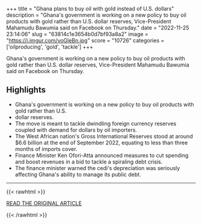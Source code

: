 +++
title = "Ghana plans to buy oil with gold instead of U.S. dollars"
description = "Ghana's government is working on a new policy to buy oil products with gold rather than U.S. dollar reserves, Vice-President Mahamudu Bawumia said on Facebook on Thursday."
date = "2022-11-25 23:14:06"
slug = "63814c1e3654b0d7bf93a8a2"
image = "https://i.imgur.com/voGleBn.jpg"
score = "10726"
categories = ['oilproducing', 'gold', 'tackle']
+++

Ghana's government is working on a new policy to buy oil products with gold rather than U.S. dollar reserves, Vice-President Mahamudu Bawumia said on Facebook on Thursday.

## Highlights

- Ghana's government is working on a new policy to buy oil products with gold rather than U.S.
- dollar reserves.
- The move is meant to tackle dwindling foreign currency reserves coupled with demand for dollars by oil importers.
- The West African nation's Gross International Reserves stood at around $6.6 billion at the end of September 2022, equating to less than three months of imports cover.
- Finance Minister Ken Ofori-Atta announced measures to cut spending and boost revenues in a bid to tackle a spiraling debt crisis.
- The finance minister warned the cedi's depreciation was seriously affecting Ghana's ability to manage its public debt.

---

{{< rawhtml >}}
  <p class="article-category">
    <a target="_blank" href="https://www.reuters.com/markets/commodities/ghana-working-plan-buy-oil-with-gold-rather-than-usd-vp-2022-11-24/">READ THE ORIGINAL ARTICLE</a>
  </p>
{{< /rawhtml >}}
